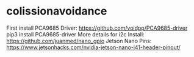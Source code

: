 # colissionavoidance
First install PCA9685 Driver: https://github.com/voidpp/PCA9685-driver
pip3 install PCA9685-driver
More details for i2c Install: https://github.com/juanmed/nano_gpio
Jetson Nano Pins: https://www.jetsonhacks.com/nvidia-jetson-nano-j41-header-pinout/
